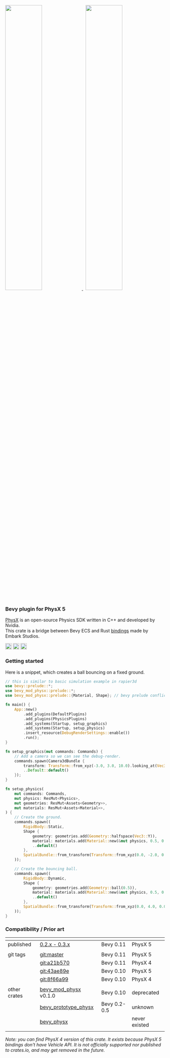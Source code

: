 <p align="left">
  <a href="https://github.com/rlidwka/bevy_mod_physx/blob/master/examples/articulation.rs" title="see collision example">
    <img src="https://user-images.githubusercontent.com/999113/253824185-ade6f3c1-0ce7-4e95-833a-daa619acbcb6.png" width="48%">
  </a>
  &nbsp;
  <a href="https://github.com/rlidwka/bevy_mod_physx/blob/master/examples/cube_stacks.rs" title="see articulation example">
    <img src="https://user-images.githubusercontent.com/999113/253824183-11d21bb3-700d-4a0b-aab4-60b48af49c23.png" width="48%">
  </a>
</p>

### Bevy plugin for PhysX 5

[PhysX](https://github.com/NVIDIA-Omniverse/PhysX) is an open-source Physics SDK written in C++ and developed by Nvidia. \
This crate is a bridge between Bevy ECS and Rust [bindings](https://github.com/EmbarkStudios/physx-rs) made by Embark Studios.

[<img alt="github" src="https://img.shields.io/badge/github-8da0cb?style=for-the-badge&labelColor=555555&logo=github" height="20">](https://github.com/rlidwka/bevy_mod_physx)
[<img alt="docs.rs" src="https://img.shields.io/badge/docs-8da0cb?style=for-the-badge&labelColor=555555&logo=docs.rs" height="20">](https://docs.rs/bevy_mod_physx)
[<img alt="crates.io" src="https://img.shields.io/crates/v/bevy_mod_physx.svg?style=for-the-badge&color=fc8d62&logo=rust" height="20">](https://crates.io/crates/bevy_mod_physx)

### Getting started

Here is a snippet, which creates a ball bouncing on a fixed ground.

```rust
// this is similar to basic simulation example in rapier3d
use bevy::prelude::*;
use bevy_mod_physx::prelude::*;
use bevy_mod_physx::prelude::{Material, Shape}; // bevy prelude conflicts

fn main() {
    App::new()
        .add_plugins(DefaultPlugins)
        .add_plugins(PhysicsPlugins)
        .add_systems(Startup, setup_graphics)
        .add_systems(Startup, setup_physics)
        .insert_resource(DebugRenderSettings::enable())
        .run();
}

fn setup_graphics(mut commands: Commands) {
    // Add a camera so we can see the debug-render.
    commands.spawn(Camera3dBundle {
        transform: Transform::from_xyz(-3.0, 3.0, 10.0).looking_at(Vec3::ZERO, Vec3::Y),
        ..Default::default()
    });
}

fn setup_physics(
    mut commands: Commands,
    mut physics: ResMut<Physics>,
    mut geometries: ResMut<Assets<Geometry>>,
    mut materials: ResMut<Assets<Material>>,
) {
    // Create the ground.
    commands.spawn((
        RigidBody::Static,
        Shape {
            geometry: geometries.add(Geometry::halfspace(Vec3::Y)),
            material: materials.add(Material::new(&mut physics, 0.5, 0.5, 0.6)),
            ..default()
        },
        SpatialBundle::from_transform(Transform::from_xyz(0.0, -2.0, 0.0)),
    ));

    // Create the bouncing ball.
    commands.spawn((
        RigidBody::Dynamic,
        Shape {
            geometry: geometries.add(Geometry::ball(0.5)),
            material: materials.add(Material::new(&mut physics, 0.5, 0.5, 0.6)),
            ..default()
        },
        SpatialBundle::from_transform(Transform::from_xyz(0.0, 4.0, 0.0)),
    ));
}
```

### Compatibility / Prior art

|[]() |[]() |[]() |[]()
|--|--|--|--
| published | [0.2.x - 0.3.x](https://crates.io/crates/bevy_mod_physx) | Bevy 0.11 | PhysX 5
| | | |
| git tags | [git:master](https://github.com/rlidwka/bevy_mod_physx) | Bevy 0.11 | PhysX 5
| | [git:a21b570](https://github.com/rlidwka/bevy_mod_physx/tree/a21b570b20a1e7ac22b5c86c54fcc1597760f2ec) | Bevy 0.11 | PhysX 4
| | [git:43ae89e](https://github.com/rlidwka/bevy_mod_physx/tree/43ae89e013daf00ef841611149420fb4d04c2a4f) | Bevy 0.10 | PhysX 5
| | [git:8f66a99](https://github.com/rlidwka/bevy_mod_physx/tree/8f66a9965eb461794856898ca44a1faf13c295ab) | Bevy 0.10 | PhysX 4
| | | |
| other crates | [bevy_mod_physx](https://github.com/MasterOfMarkets/bevy_mod_physx) v0.1.0 | Bevy 0.10 | deprecated
| | [bevy_prototype_physx](https://github.com/superdump/bevy_prototype_physx) | Bevy 0.2-0.5 | unknown
| | [bevy_physx](https://crates.io/crates/bevy_physx) | | never existed
| | | |

*Note: you can find PhysX 4 version of this crate. It exists because PhysX 5 bindings don't have Vehicle API. It is not officially supported nor published to crates.io, and may get removed in the future.*
